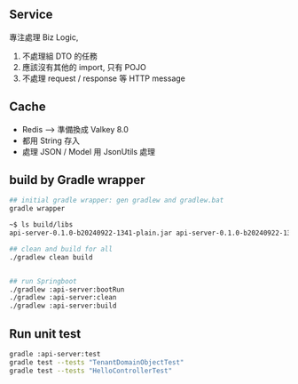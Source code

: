 

## Service

專注處理 Biz Logic,

1. 不處理組 DTO 的任務
2. 應該沒有其他的 import, 只有 POJO
3. 不處理 request / response 等 HTTP message


## Cache

- Redis --> 準備換成 Valkey 8.0
- 都用 String 存入
- 處理 JSON / Model 用 JsonUtils 處理



## build by Gradle wrapper

```bash
## initial gradle wrapper: gen gradlew and gradlew.bat
gradle wrapper

~$ ls build/libs
api-server-0.1.0-b20240922-1341-plain.jar api-server-0.1.0-b20240922-1341.jar

## clean and build for all
./gradlew clean build


## run Springboot
./gradlew :api-server:bootRun
./gradlew :api-server:clean
./gradlew :api-server:build

```



## Run unit test

```bash
gradle :api-server:test
gradle test --tests "TenantDomainObjectTest"
gradle test --tests "HelloControllerTest"
```

